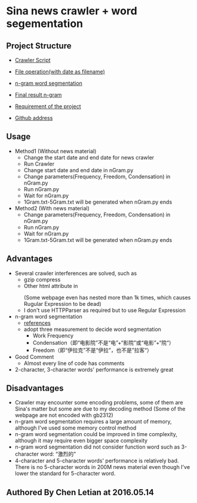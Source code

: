 # Sina news crawler + word segementation
## Project Structure
- [Crawler Script](./reptile.py)
- [File operation(with date as filename)](./FileOperator.py)
- [n-gram word segmentation](./nGram.py)
- [Final result n-gram](./result/)
- [Requirement of the project](./20160426作业.pdf)

- [Github address](https://github.com/sunshineclt/n-gram)

## Usage
- Method1 (Without news material)
	- Change the start date and end date for news crawler
	- Run Crawler
	- Change start date and end date in nGram.py
	- Change parameters(Frequency, Freedom, Condensation) in nGram.py
	- Run nGram.py
	- Wait for nGram.py
	- 1Gram.txt-5Gram.txt will be generated when nGram.py ends
- Method2 (With news material)
	- Change parameters(Frequency, Freedom, Condensation) in nGram.py
	- Run nGram.py
	- Wait for nGram.py
	- 1Gram.txt-5Gram.txt will be generated when nGram.py ends

## Advantages
- Several crawler interferences are solved, such as
	- gzip compress
	- Other html attribute in <p></p> (Some webpage even has <font><font></font></font> nested more than 1k times, which causes Rugular Expression to be dead)
	- I don't use HTTPParser as required but to use Regular Expression
- n-gram word segmentation
	- [references](http://www.matrix67.com/blog/archives/5044)
	- adopt three measurement to decide word segmentation
		- Work Frequency
		- Condensation（即“电影院”不是“电”+“影院”或“电影”+“院“）
		- Freedom（即“伊拉克”不是“伊拉”，也不是”拉客“）
- Good Comment
	- Almost every line of code has comments
- 2-character, 3-character words' performance is extremely great

## Disadvantages
- Crawler may encounter some encoding problems, some of them are Sina's matter but some are due to my decoding method (Some of the webpage are not encoded with gb2312)
- n-gram word segmentation requires a large amount of memory, although I've used some memory control method
- n-gram word segmentation could be improved in time complexity, although it may require even bigger space complexity
- n-gram word segmentation did not consider function word such as 3-character word: “激烈的”
- 4-character and 5-character words' performance is relatively bad. There is no 5-character words in 200M news material even though I've lower the standard for 5-character word.

## Authored By Chen Letian at 2016.05.14

